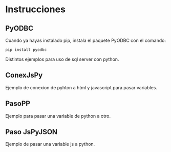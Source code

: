 # Instrucciones  
## PyODBC
Cuando ya hayas instalado pip, instala el paquete PyODBC con el comando:  

`pip install pyodbc`  

Distintos ejemplos para uso de sql server con python.  

## ConexJsPy  
Ejemplo de conexion de pyhton a html y javascript para pasar variables.  

## PasoPP
Ejemplo para pasar una variable de python a otro.  

## Paso JsPyJSON
Ejemplo de pasar una variable js a python.
